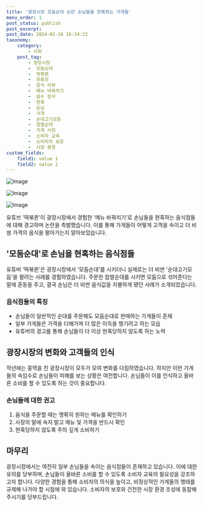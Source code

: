 ```yaml
---
title: '광장시장 모둠순대 논란 손님들을 현혹하는 가게들'
menu_order: 1
post_status: publish
post_excerpt: 
post_date: 2024-02-16 16:34:22
taxonomy:
    category:
        - 사회
    post_tag:
        - 광장시장
        -  모둠순대
        -  떡볶퀸
        -  유튜브
        -  음식 리뷰
        -  메뉴 바꿔치기
        -  꼼수 장사
        -  현혹
        -  손님
        -  가격
        -  순대고기모듬
        -  찹쌀순대
        -  가게 사장
        -  소비자 교육
        -  소비자의 보호
        -  시장 환경
custom_fields:
    field1: value 1
    field2: value 2
---
```


![Image](https://imgnews.pstatic.net/image/023/2024/02/10/0003816063_001_20240210214201067.jpg?type=w647)

![Image](https://imgnews.pstatic.net/image/023/2024/02/10/0003816063_002_20240210214201102.jpg?type=w647)

![Image](https://imgnews.pstatic.net/image/023/2024/02/10/0003816063_003_20240210214201131.jpg?type=w647)

유튜브 '떡볶퀸'이 광장시장에서 경험한 '메뉴 바꿔치기'로 손님들을 현혹하는 음식점들에 대해 경고하며 논란을 촉발했습니다. 이를 통해 가게들이 어떻게 고객을 속이고 더 비쌈 가격의 음식을 팔아가는지 알아보았습니다.
## '모둠순대'로 손님을 현혹하는 음식점들
유튜버 '떡볶퀸'은 광장시장에서 '모둠순대'를 시키더니 실제로는 더 비싼 '순대고기모듬'을 팔려는 사례를 경험하였습니다. 주문한 찹쌀순대를 시키면 모둠으로 섞어준다는 말에 혼동을 주고, 결국 손님은 더 비싼 음식값을 지불하게 됐던 사례가 소개되었습니다.
### 음식점들의 특징
- 손님들이 일반적인 순대를 주문해도 모둠순대로 판매하는 가게들이 존재
- 일부 가게들은 가격을 더해가며 더 많은 이득을 챙기려고 하는 모습
- 유튜버의 경고를 통해 손님들이 더 이상 현혹당하지 않도록 하는 노력
## 광장시장의 변화와 고객들의 인식
작년에는 홍역을 친 광장시장이 모두가 모여 변화를 다짐하였습니다. 하지만 이런 가게들의 속임수로 손님들이 피해를 보는 상황은 여전합니다. 손님들이 이를 인식하고 올바른 소비를 할 수 있도록 하는 것이 중요합니다.
### 손님들에 대한 권고
1. 음식을 주문할 때는 명확히 원하는 메뉴를 확인하기
2. 사장의 말에 속지 말고 메뉴 및 가격을 반드시 확인
3. 현혹당하지 않도록 주의 깊게 소비하기
## 마무리
광장시장에서는 여전히 일부 손님들을 속이는 음식점들이 존재하고 있습니다. 이에 대한 유의를 당부하며, 손님들이 올바른 소비를 할 수 있도록 소비자 교육의 필요성을 강조하고자 합니다. 다양한 경험을 통해 소비자의 의식을 높이고, 비정상적인 가게들의 행태를 규제해 나가야 할 시점에 와 있습니다. 소비자의 보호와 건전한 시장 환경 조성에 동참해 주시기를 당부드립니다.
